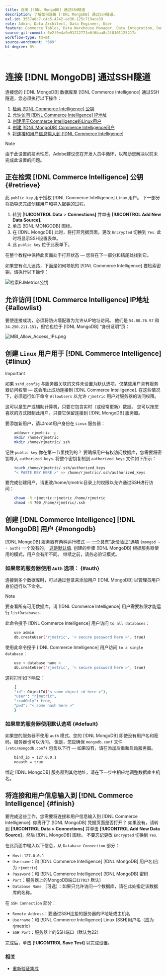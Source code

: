 ```yaml
---
title: 连接 [!DNL MongoDB] 通过SSH隧道
description: 了解如何连接 [!DNL MongoDB] 通过SSH隧道。
exl-id: 3557a8c7-c4c5-4742-ae30-125c719aca39
role: Admin, Data Architect, Data Engineer, User
feature: Commerce Tables, Data Warehouse Manager, Data Integration, Data Import/Export
source-git-commit: 6e2f9e4a9e91212771e6f6baa8c2f8101125217a
workflow-type: tm+mt
source-wordcount: '669'
ht-degree: 0%

---
```


# 连接 [!DNL MongoDB] 通过SSH隧道

连接您的 [!DNL MongoDB] 数据库至 [!DNL Commerce Intelligence] 通过SSH隧道，您必须执行以下操作：

1. [检索 [!DNL Commerce Intelligence] 公钥](#retrieve)
1. [允许访问 [!DNL Commerce Intelligence] IP地址](#allowlist)
1. [创建用于Commerce Intelligence的Linux用户](#linux)
1. [创建 [!DNL MongoDB] Commerce Intelligence用户](#mongodb)
1. [将连接和用户信息输入到 [!DNL Commerce Intelligence]](#finish)

>[!NOTE]
>
>由于此设置的技术性质，Adobe建议您在开发人员中循环，以帮助您解决以前未完成此设置的问题。

## 正在检索 [!DNL Commerce Intelligence] 公钥 {#retrieve}

此 `public key` 用于授权 [!DNL Commerce Intelligence] `Linux` 用户。 下一部分将指导您完成创建用户和导入密钥的过程。

1. 转到 **[!UICONTROL Data** > **Connections]** 并单击 **[!UICONTROL Add New Data Source]**.
1. 单击 [!DNL MONGODB] 图标。
1. 在 [!DNL MongoDB] 此时，将打开凭据页面，更改 `Encrypted` 切换到 `Yes`. 此时将显示SSH设置表单。
1. 此 `public key` 位于此表单下。

在整个教程中保持此页面处于打开状态 — 您将在下一部分和结尾处找到它。

如果您有点儿迷路，下面是如何导航的 [!DNL Commerce Intelligence] 要检索密钥，请执行以下操作：

![检索RJMetrics公钥](../../../assets/MongoDB_Public_Key.gif)<!--{:.zoom}-->

## 允许访问 [!DNL Commerce Intelligence] IP地址 {#allowlist}

要使连接成功，必须将防火墙配置为允许从IP地址访问。 他们是 `54.88.76.97` 和 `34.250.211.151`，但它也位于 [!DNL MongoDB] “身份证明”页：

![MBI_Allow_Access_IPs.png](../../../assets/MBI_allow_access_IPs.png)

## 创建 `Linux` 用户用于 [!DNL Commerce Intelligence] {#linux}

>[!IMPORTANT]
>
>如果 `sshd_config` 与服务器关联的文件未设置为默认选项，仅某些用户具有服务器访问权限 — 这会阻止成功连接到 [!DNL Commerce Intelligence]. 在这些情况下，必须运行如下命令 `AllowUsers` 以允许 `rjmetric` 用户对服务器的访问权限。

这可以是生产或辅助计算机，只要它包含实时（或经常更新）数据。 您可以按您喜欢的方式限制此用户，只要它保留连接到 [!DNL MongoDB] 服务器。

要添加新用户，请以root用户身份在 `Linux` 服务器：

```bash
    adduser rjmetric -p
    mkdir /home/rjmetric
    mkdir /home/rjmetric/.ssh
```

记住 `public key` 你在第一节里找到的？ 要确保用户有权访问数据库，您需要将密钥导入 `authorized_keys`. 将整个密钥复制到 `authorized_keys` 文件如下所示：

```bash
    touch /home/rjmetric/.ssh/authorized_keys
    "< PASTE KEY HERE >" >> /home/rjmetric/.ssh/authorized_keys
```

要完成创建用户，请更改/home/rjmetric目录上的权限以允许通过SSH进行访问：

```bash
    chown -R rjmetric:rjmetric /home/rjmetric
    chmod -R 700 /home/rjmetric/.ssh
```

## 创建 [!DNL Commerce Intelligence] [!DNL MongoDB] 用户 {#mongodb}

[!DNL MongoDB] 服务器有两种运行模式 —  [一个具有“身份验证”选项](#auth) `(mongod -- auth)` 一个没有的， [这是默认值](#default). 创建的步骤 [!DNL MongoDB] 根据服务器使用的模式，用户会有所不同。 继续之前，请务必验证模式。

### 如果您的服务器使用 `Auth` 选项： {#auth}

连接到多个数据库时，可以通过登录来添加用户 [!DNL MongoDB] 以管理员用户身份运行以下命令。

>[!NOTE]
>
>要查看所有可用数据库，请 [!DNL Commerce Intelligence] 用户需要权限才能运行 `listDatabases.`

此命令授予 [!DNL Commerce Intelligence] 用户访问 `to all databases`：

```bash
    use admin
    db.createUser('rjmetric', '< secure password here >', true)
```

使用此命令授予 [!DNL Commerce Intelligence] 用户访问 `to a single database`：

```bash
    use < database name >
    db.createUser('rjmetric', '< secure password here >', true)
```

这将打印如下响应：

```bash
    {
    "id": ObjectId("< some object id here >"),
    "user": "rjmetric",
    "readOnly": true,
    "pwd": "< some hash here >"
    }
```

### 如果您的服务器使用默认选项 {#default}

如果您的服务器不使用 `auth` 模式，您的 [!DNL MongoDB] 即使没有用户名和密码，服务器也可以访问。 但是，您应确保 `mongodb.conf` 文件 `(/etc/mongodb.conf)` 包含以下行 — 如果没有，请在添加后重新启动服务器。

```bash
    bind_ip = 127.0.0.1
    noauth = true
```

绑定 [!DNL MongoDB] 服务器到其他地址，请在下一步中相应地调整数据库主机名。

## 将连接和用户信息输入到 [!DNL Commerce Intelligence] {#finish}

要完成这些工作，您需要将连接和用户信息输入到 [!DNL Commerce Intelligence]. 你离开了 [!DNL MongoDB] 凭据页面是否打开？ 如果没有，请转到 **[!UICONTROL Data > Connections]** 并单击 **[!UICONTROL Add New Data Source]**，然后 [!DNL MongoDB] 图标。 不要忘记更改 `Encrypted` 切换到 `Yes`.

在此页面中输入以下信息，从 `Database Connection` 部分：

* `Host`: `127.0.0.1`
* `Username`：和 [!DNL Commerce Intelligence] [!DNL MongoDB] 用户名(应为 `rjmetric`)
* `Password`：和 [!DNL Commerce Intelligence] [!DNL MongoDB] 密码
* `Port`：服务器上的MongoDB端口(`27017` 默认)
* `Database Name` （可选）：如果只允许访问一个数据库，请在此处指定该数据库的名称。

在 `SSH Connection` 部分：

* `Remote Address`：要通过SSH连接的服务器的IP地址或主机名
* `Username`：和 [!DNL Commerce Intelligence] Linux (SSH)用户名（应为rjmetric）
* `SSH Port`：服务器上的SSH端口（默认为22）

完成后，单击 **[!UICONTROL Save Test]** 以完成设置。

### 相关

* [重新验证集成](https://experienceleague.adobe.com/docs/commerce-knowledge-base/kb/how-to/mbi-reauthenticating-integrations.html)
